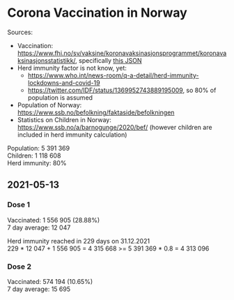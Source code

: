 # Corona Vaccination in Norway

Sources:

- Vaccination: <https://www.fhi.no/sv/vaksine/koronavaksinasjonsprogrammet/koronavaksinasjonsstatistikk/>, specifically [this JSON](https://www.fhi.no/api/chartdata/api/99119)
- Herd immunity factor is not know, yet:
  - <https://www.who.int/news-room/q-a-detail/herd-immunity-lockdowns-and-covid-19>
  - <https://twitter.com/IDF/status/1369952743889195009>, so 80% of population is assumed
- Population of Norway: <https://www.ssb.no/befolkning/faktaside/befolkningen>
- Statistics on Children in Norway: https://www.ssb.no/a/barnogunge/2020/bef/ (however children are included in herd immunity calculation)

Population: 5 391 369  
Children: 1 118 608  
Herd immunity: 80%  

## 2021-05-13

### Dose 1

Vaccinated: 1 556 905 (28.88%)  
7 day average: 12 047

Herd immunity reached in 229 days on 31.12.2021  
229 * 12 047 + 1 556 905 = 4 315 668 >= 5 391 369 * 0.8 = 4 313 096

### Dose 2

Vaccinated: 574 194 (10.65%)  
7 day average: 15 695


